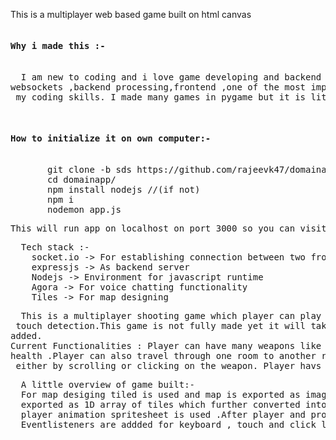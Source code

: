 This is a multiplayer web based game built on html canvas
<pre><h4>Why i made this :-</h4>
  I am new to coding and i love game developing and backend related projects .In this projects i learned a lot of things like <br>websockets ,backend processing,frontend ,one of the most important how to code efficiently. I guess this will be a great start for<br> my coding skills. I made many games in pygame but it is little different .
</pre>
<pre>
  <h4>How to initialize it on own computer:-</h4>
       git clone -b sds https://github.com/rajeevk47/domainapp.git
       cd domainapp/
       npm install nodejs //(if not)
       npm i 
       nodemon app.js
</pre>
<pre>This will run app on localhost on port 3000 so you can visit it on http://localhost:3000/</pre>
<pre>
  Tech stack :-
    socket.io -> For establishing connection between two frontend 
    expressjs -> As backend server
    Nodejs -> Environment for javascript runtime
    Agora -> For voice chatting functionality
    Tiles -> For map designing
</pre>
<pre>
  This is a multiplayer shooting game which player can play on both mobile and pc as it runs on web and it involves<br> touch detection.This game is not fully made yet it will take some more time but currently basic functionality has been <br>added.<br>Current Functionalities : Player can have many weapons like guns and fireballs for shooting and a healthbar for showing player's <br>health .Player can also travel through one room to another room through door .Player can change their weapon from hotbar<br> either by scrolling or clicking on the weapon. Player havs its username which is asked when game starts.Player can mute or unmute and also can see that who is  muted or unmuted .
</pre>
<pre>
  A little overview of game built:-
  For map desiging tiled is used and map is exported as image format. For collision detection we can't use image so from tiled it is
  exported as 1D array of tiles which further converted into 2d array and made tiles from it and used for collision detection . For 
  player animation spritesheet is used .After player and projectiles were created and their properties are syncned with backend.
  Eventlisteners are addded for keyboard , touch and click like events . In future many weopens and functionalities will be added
</pre>
